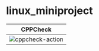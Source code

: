 # linux_miniproject

|CPPCheck|
|--------|
|![cppcheck-action](https://github.com/99002493/linux_miniproject/workflows/cppcheck-action/badge.svg)|
